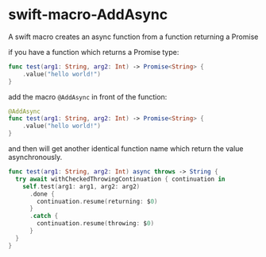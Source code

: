# swift-macro-AddAsync

A swift macro creates an async function from a function returning a Promise

if you have a function which returns a Promise type:
```Swift
func test(arg1: String, arg2: Int) -> Promise<String> {
    .value("hello world!")
}
```

add the macro `@AddAsync` in front of the function:
```Swift
@AddAsync
func test(arg1: String, arg2: Int) -> Promise<String> {
    .value("hello world!")
}
```

and then will get another identical function name which return the value asynchronously.
```Swift
func test(arg1: String, arg2: Int) async throws -> String {
  try await withCheckedThrowingContinuation { continuation in
    self.test(arg1: arg1, arg2: arg2)
      .done {
        continuation.resume(returning: $0)
      }
      .catch {
        continuation.resume(throwing: $0)
      }
  }
}
```
